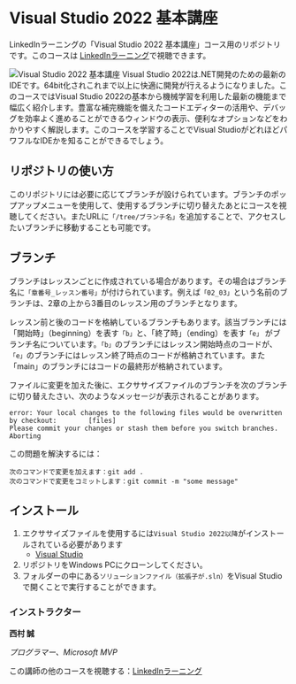 # Visual Studio 2022 基本講座
LinkedInラーニングの「Visual Studio 2022 基本講座」コース用のリポジトリです。このコースは [LinkedInラーニング][lil-course-url]で視聴できます。

![Visual Studio 2022 基本講座][lil-thumbnail-url] 
Visual Studio 2022は.NET開発のための最新のIDEです。64bit化されこれまで以上に快適に開発が行えるようになりました。このコースではVisual Studio 2022の基本から機械学習を利用した最新の機能まで幅広く紹介します。豊富な補完機能を備えたコードエディターの活用や、デバッグを効率よく進めることができるウィンドウの表示、便利なオプションなどをわかりやすく解説します。このコースを学習することでVisual StudioがどれほどパワフルなIDEかを知ることができるでしょう。

## リポジトリの使い方
このリポジトリには必要に応じてブランチが設けられています。ブランチのポップアップメニューを使用して、使用するブランチに切り替えたあとにコースを視聴してください。またURLに`「/tree/ブランチ名」`を追加することで、アクセスしたいブランチに移動することも可能です。

## ブランチ
ブランチはレッスンごとに作成されている場合があります。その場合はブランチ名に`「章番号_レッスン番号」`が付けられています。例えば`「02_03」`という名前のブランチは、2章の上から3番目のレッスン用のブランチとなります。

レッスン前と後のコードを格納しているブランチもあります。該当ブランチには「開始時」（beginning）を表す`「b」`と、「終了時」（ending）を表す`「e」` がブランチ名についています。`「b」`のブランチにはレッスン開始時点のコードが、`「e」`のブランチにはレッスン終了時点のコードが格納されています。また「main」のブランチにはコードの最終形が格納されています。

ファイルに変更を加えた後に、エクササイズファイルのブランチを次のブランチに切り替えたさい、次のようなメッセージが表示されることがあります。

    error: Your local changes to the following files would be overwritten by checkout:        [files]
    Please commit your changes or stash them before you switch branches.
    Aborting

この問題を解決するには：
	
    次のコマンドで変更を加えます：git add .
	次のコマンドで変更をコミットします：git commit -m "some message"

## インストール
1. エクササイズファイルを使用するには`Visual Studio 2022以降`がインストールされている必要があります
	- [Visual Studio](https://visualstudio.microsoft.com/ja/downloads/)
2. リポジトリをWindows PCにクローンしてください。
3. フォルダーの中にある`ソリューションファイル（拡張子が.sln）`をVisual Studioで開くことで実行することができます。

### インストラクター

**西村 誠**

_プログラマー、Microsoft MVP_

この講師の他のコースを視聴する：[LinkedInラーニング](https://www.linkedin.com/learning/instructors/13315091)

[lil-course-url]: https://www.linkedin.com/learning/visual-studio-2022-essential-training
[lil-thumbnail-url]: https://media.licdn.com/dms/image/D560DAQEV4eNFQTE79A/learning-public-crop_675_1200/0/1681923716963?e=2147483647&v=beta&t=pJ9tRy4nzRYBpLtFQLwLmzLg5Fy7SRUYhsr7sjEJ-kA

